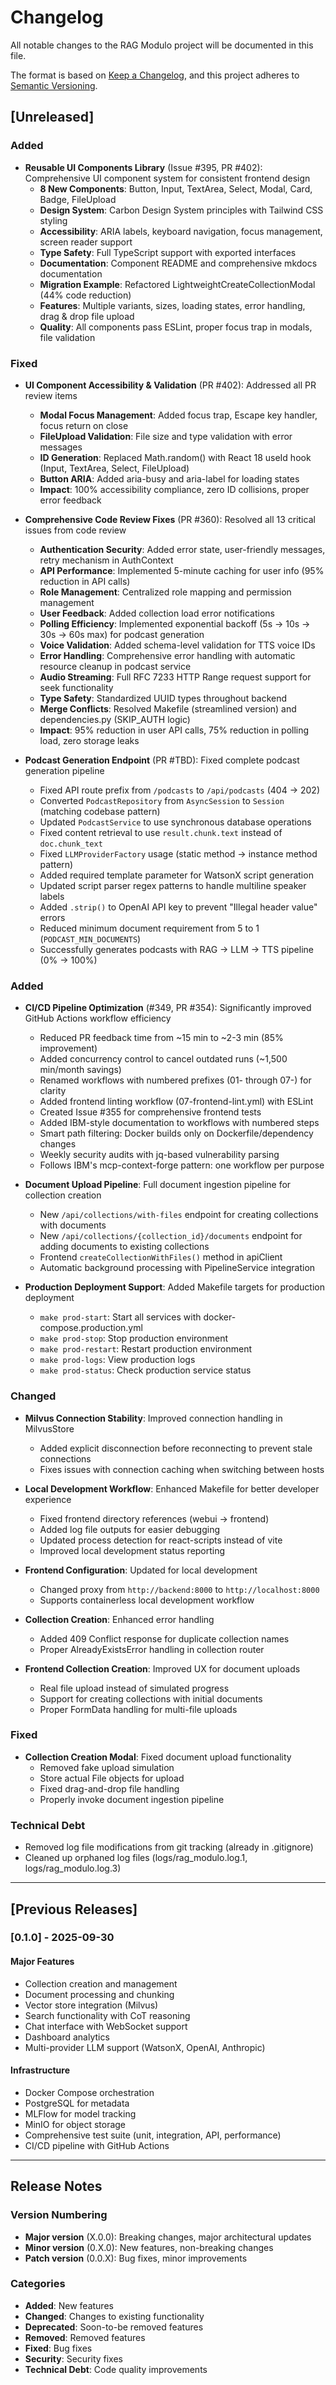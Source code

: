 # Changelog

All notable changes to the RAG Modulo project will be documented in this file.

The format is based on [Keep a Changelog](https://keepachangelog.com/en/1.0.0/),
and this project adheres to [Semantic Versioning](https://semver.org/spec/v2.0.0.html).

## [Unreleased]

### Added

- **Reusable UI Components Library** (Issue #395, PR #402): Comprehensive UI component system for consistent frontend design
  - **8 New Components**: Button, Input, TextArea, Select, Modal, Card, Badge, FileUpload
  - **Design System**: Carbon Design System principles with Tailwind CSS styling
  - **Accessibility**: ARIA labels, keyboard navigation, focus management, screen reader support
  - **Type Safety**: Full TypeScript support with exported interfaces
  - **Documentation**: Component README and comprehensive mkdocs documentation
  - **Migration Example**: Refactored LightweightCreateCollectionModal (44% code reduction)
  - **Features**: Multiple variants, sizes, loading states, error handling, drag & drop file upload
  - **Quality**: All components pass ESLint, proper focus trap in modals, file validation

### Fixed

- **UI Component Accessibility & Validation** (PR #402): Addressed all PR review items
  - **Modal Focus Management**: Added focus trap, Escape key handler, focus return on close
  - **FileUpload Validation**: File size and type validation with error messages
  - **ID Generation**: Replaced Math.random() with React 18 useId hook (Input, TextArea, Select, FileUpload)
  - **Button ARIA**: Added aria-busy and aria-label for loading states
  - **Impact**: 100% accessibility compliance, zero ID collisions, proper error feedback

- **Comprehensive Code Review Fixes** (PR #360): Resolved all 13 critical issues from code review
  - **Authentication Security**: Added error state, user-friendly messages, retry mechanism in AuthContext
  - **API Performance**: Implemented 5-minute caching for user info (95% reduction in API calls)
  - **Role Management**: Centralized role mapping and permission management
  - **User Feedback**: Added collection load error notifications
  - **Polling Efficiency**: Implemented exponential backoff (5s → 10s → 30s → 60s max) for podcast generation
  - **Voice Validation**: Added schema-level validation for TTS voice IDs
  - **Error Handling**: Comprehensive error handling with automatic resource cleanup in podcast service
  - **Audio Streaming**: Full RFC 7233 HTTP Range request support for seek functionality
  - **Type Safety**: Standardized UUID types throughout backend
  - **Merge Conflicts**: Resolved Makefile (streamlined version) and dependencies.py (SKIP_AUTH logic)
  - **Impact**: 95% reduction in user API calls, 75% reduction in polling load, zero storage leaks

- **Podcast Generation Endpoint** (PR #TBD): Fixed complete podcast generation pipeline
  - Fixed API route prefix from `/podcasts` to `/api/podcasts` (404 → 202)
  - Converted `PodcastRepository` from `AsyncSession` to `Session` (matching codebase pattern)
  - Updated `PodcastService` to use synchronous database operations
  - Fixed content retrieval to use `result.chunk.text` instead of `doc.chunk_text`
  - Fixed `LLMProviderFactory` usage (static method → instance method pattern)
  - Added required template parameter for WatsonX script generation
  - Updated script parser regex patterns to handle multiline speaker labels
  - Added `.strip()` to OpenAI API key to prevent "Illegal header value" errors
  - Reduced minimum document requirement from 5 to 1 (`PODCAST_MIN_DOCUMENTS`)
  - Successfully generates podcasts with RAG → LLM → TTS pipeline (0% → 100%)

### Added

- **CI/CD Pipeline Optimization** (#349, PR #354): Significantly improved GitHub Actions workflow efficiency
  - Reduced PR feedback time from ~15 min to ~2-3 min (85% improvement)
  - Added concurrency control to cancel outdated runs (~1,500 min/month savings)
  - Renamed workflows with numbered prefixes (01- through 07-) for clarity
  - Added frontend linting workflow (07-frontend-lint.yml) with ESLint
  - Created Issue #355 for comprehensive frontend tests
  - Added IBM-style documentation to workflows with numbered steps
  - Smart path filtering: Docker builds only on Dockerfile/dependency changes
  - Weekly security audits with jq-based vulnerability parsing
  - Follows IBM's mcp-context-forge pattern: one workflow per purpose

- **Document Upload Pipeline**: Full document ingestion pipeline for collection creation
  - New `/api/collections/with-files` endpoint for creating collections with documents
  - New `/api/collections/{collection_id}/documents` endpoint for adding documents to existing collections
  - Frontend `createCollectionWithFiles()` method in apiClient
  - Automatic background processing with PipelineService integration

- **Production Deployment Support**: Added Makefile targets for production deployment
  - `make prod-start`: Start all services with docker-compose.production.yml
  - `make prod-stop`: Stop production environment
  - `make prod-restart`: Restart production environment
  - `make prod-logs`: View production logs
  - `make prod-status`: Check production service status

### Changed
- **Milvus Connection Stability**: Improved connection handling in MilvusStore
  - Added explicit disconnection before reconnecting to prevent stale connections
  - Fixes issues with connection caching when switching between hosts

- **Local Development Workflow**: Enhanced Makefile for better developer experience
  - Fixed frontend directory references (webui → frontend)
  - Added log file outputs for easier debugging
  - Updated process detection for react-scripts instead of vite
  - Improved local development status reporting

- **Frontend Configuration**: Updated for local development
  - Changed proxy from `http://backend:8000` to `http://localhost:8000`
  - Supports containerless local development workflow

- **Collection Creation**: Enhanced error handling
  - Added 409 Conflict response for duplicate collection names
  - Proper AlreadyExistsError handling in collection router

- **Frontend Collection Creation**: Improved UX for document uploads
  - Real file upload instead of simulated progress
  - Support for creating collections with initial documents
  - Proper FormData handling for multi-file uploads

### Fixed
- **Collection Creation Modal**: Fixed document upload functionality
  - Removed fake upload simulation
  - Store actual File objects for upload
  - Fixed drag-and-drop file handling
  - Properly invoke document ingestion pipeline

### Technical Debt
- Removed log file modifications from git tracking (already in .gitignore)
- Cleaned up orphaned log files (logs/rag_modulo.log.1, logs/rag_modulo.log.3)

---

## [Previous Releases]

### [0.1.0] - 2025-09-30

#### Major Features
- Collection creation and management
- Document processing and chunking
- Vector store integration (Milvus)
- Search functionality with CoT reasoning
- Chat interface with WebSocket support
- Dashboard analytics
- Multi-provider LLM support (WatsonX, OpenAI, Anthropic)

#### Infrastructure
- Docker Compose orchestration
- PostgreSQL for metadata
- MLFlow for model tracking
- MinIO for object storage
- Comprehensive test suite (unit, integration, API, performance)
- CI/CD pipeline with GitHub Actions

---

## Release Notes

### Version Numbering
- **Major version** (X.0.0): Breaking changes, major architectural updates
- **Minor version** (0.X.0): New features, non-breaking changes
- **Patch version** (0.0.X): Bug fixes, minor improvements

### Categories
- **Added**: New features
- **Changed**: Changes to existing functionality
- **Deprecated**: Soon-to-be removed features
- **Removed**: Removed features
- **Fixed**: Bug fixes
- **Security**: Security fixes
- **Technical Debt**: Code quality improvements
